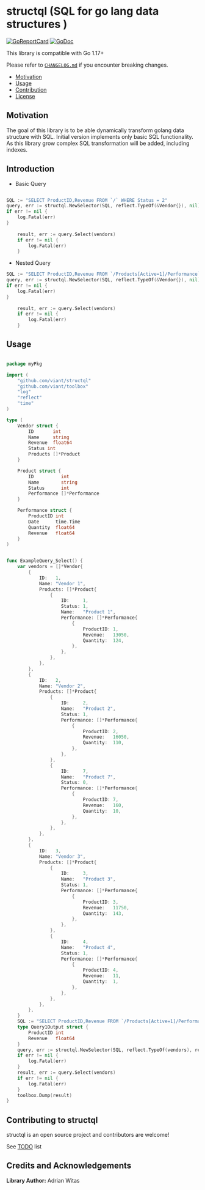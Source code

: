 # structql (SQL for go lang data structures )

[![GoReportCard](https://goreportcard.com/badge/github.com/viant/structql)](https://goreportcard.com/report/github.com/viant/structql)
[![GoDoc](https://godoc.org/github.com/viant/structql?status.svg)](https://godoc.org/github.com/viant/structql)

This library is compatible with Go 1.17+

Please refer to [`CHANGELOG.md`](CHANGELOG.md) if you encounter breaking changes.

- [Motivation](#motivation)
- [Usage](#usage)
- [Contribution](#contributing-to-structql)
- [License](#license)

## Motivation

The goal of this library is to be able dynamically transform golang data structure with SQL.
Initial version implements only basic SQL functionality. 
As this library grow complex SQL transformation will be added, including indexes.


## Introduction

- Basic Query

```go

SQL := "SELECT ProductID,Revenue FROM `/` WHERE Status = 2"
query, err := structql.NewSelector(SQL, reflect.TypeOf(&Vendor{}), nil)
if err != nil {
    log.Fatal(err)
}
	
    result, err := query.Select(vendors)
    if err != nil {
        log.Fatal(err)
    }
```


- Nested Query

```go
SQL := "SELECT ProductID,Revenue FROM `/Products[Active=1]/Performance` WHERE Revenue > 100.0 "
query, err := structql.NewSelector(SQL, reflect.TypeOf(&Vendor{}), nil)
if err != nil {
    log.Fatal(err)
}
	
    result, err := query.Select(vendors)
    if err != nil {
        log.Fatal(err)
    }
```



## Usage

```go

package myPkg

import (
	"github.com/viant/structql"
	"github.com/viant/toolbox"
	"log"
	"reflect"
	"time"
)

type (
	Vendor struct {
		ID       int
		Name     string
		Revenue  float64
		Status int
		Products []*Product
	}

	Product struct {
		ID          int
		Name        string
		Status      int
		Performance []*Performance
	}

	Performance struct {
		ProductID int
		Date      time.Time
		Quantity  float64
		Revenue   float64
	}
)


func ExampleQuery_Select() {
	var vendors = []*Vendor{
		{
			ID:   1,
			Name: "Vendor 1",
			Products: []*Product{
				{
					ID:     1,
					Status: 1,
					Name:   "Product 1",
					Performance: []*Performance{
						{
							ProductID: 1,
							Revenue:   13050,
							Quantity:  124,
						},
					},
				},
			},
		},
		{
			ID:   2,
			Name: "Vendor 2",
			Products: []*Product{
				{
					ID:     2,
					Name:   "Product 2",
					Status: 1,
					Performance: []*Performance{
						{
							ProductID: 2,
							Revenue:   16050,
							Quantity:  110,
						},
					},
				},
				{
					ID:     7,
					Name:   "Product 7",
					Status: 0,
					Performance: []*Performance{
						{
							ProductID: 7,
							Revenue:   160,
							Quantity:  10,
						},
					},
				},
			},
		},
		{
			ID:   3,
			Name: "Vendor 3",
			Products: []*Product{
				{
					ID:     3,
					Name:   "Product 3",
					Status: 1,
					Performance: []*Performance{
						{
							ProductID: 3,
							Revenue:   11750,
							Quantity:  143,
						},
					},
				},
				{
					ID:     4,
					Name:   "Product 4",
					Status: 1,
					Performance: []*Performance{
						{
							ProductID: 4,
							Revenue:   11,
							Quantity:  1,
						},
					},
				},
			},
		},
	}
	SQL := "SELECT ProductID,Revenue FROM `/Products[Active=1]/Performance` WHERE Revenue > 100.0 "
	type Query1Output struct {
		ProductID int
		Revenue   float64
	}
	query, err := structql.NewSelector(SQL, reflect.TypeOf(vendors), reflect.TypeOf(Query1Output{}))
	if err != nil {
		log.Fatal(err)
	}
	result, err := query.Select(vendors)
	if err != nil {
		log.Fatal(err)
	}
	toolbox.Dump(result)
}

```


## Contributing to structql

structql is an open source project and contributors are welcome!

See [TODO](TODO.md) list

## Credits and Acknowledgements

**Library Author:** Adrian Witas


